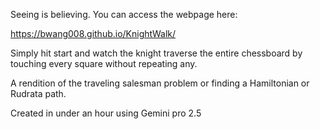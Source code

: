 Seeing is believing. You can access the webpage here:

https://bwang008.github.io/KnightWalk/

Simply hit start and watch the knight traverse the entire chessboard by touching every square without repeating any. 

A rendition of the traveling salesman problem or finding a Hamiltonian or Rudrata path. 

Created in under an hour using Gemini pro 2.5
